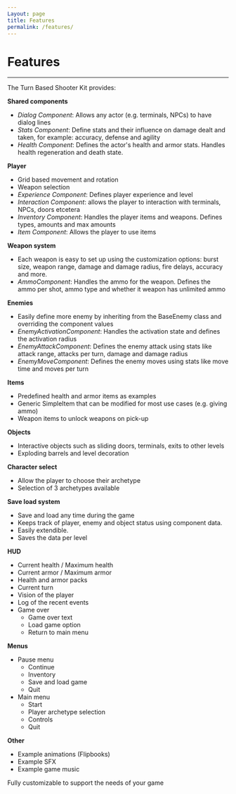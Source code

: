 ```yaml
---
Layout: page
title: Features
permalink: /features/
---
```


# Features

***

The Turn Based Shooter Kit provides:

__Shared components__

* _Dialog Component_: Allows any actor (e.g. terminals, NPCs) to have dialog lines
* _Stats Component_: Define stats and their influence on damage dealt and taken, for example: accuracy, defense and agility
* _Health Component_: Defines the actor's health and armor stats. Handles health regeneration and death state.

__Player__

* Grid based movement and rotation
* Weapon selection
* _Experience Component_: Defines player experience and level
* _Interaction Component_: allows the player to interaction with terminals, NPCs, doors etcetera
* _Inventory Component_: Handles the player items and weapons. Defines types, amounts and max amounts
* _Item Component_: Allows the player to use items

__Weapon system__

* Each weapon is easy to set up using the customization options: burst size, weapon range, damage and damage radius, fire delays, accuracy and more.
* _AmmoComponent_: Handles the ammo for the weapon. Defines the ammo per shot, ammo type and whether it weapon has unlimited ammo

__Enemies__

* Easily define more enemy by inheriting from the BaseEnemy class and overriding the component values
* _EnemyActivationComponent_: Handles the activation state and defines the activation radius
* _EnemyAttackComponent_: Defines the enemy attack using stats like attack range, attacks per turn, damage and damage radius
* _EnemyMoveComponent_: Defines the enemy moves using stats like move time and moves per turn

__Items__

* Predefined health and armor items as examples
* Generic SimpleItem that can be modified for most use cases (e.g. giving ammo)
* Weapon items to unlock weapons on pick-up

__Objects__

* Interactive objects such as sliding doors, terminals, exits to other levels
* Exploding barrels and level decoration

__Character select__

* Allow the player to choose their archetype
* Selection of 3 archetypes available

__Save load system__

* Save and load any time during the game
* Keeps track of player, enemy and object status using component data.
* Easily extendible.
* Saves the data per level

__HUD__

* Current health / Maximum health
* Current armor / Maximum armor
* Health and armor packs
* Current turn
* Vision of the player
* Log of the recent events
* Game over
    * Game over text
    * Load game option
    * Return to main menu

__Menus__

* Pause menu
    * Continue
    * Inventory
    * Save and load game
    * Quit
* Main menu
    * Start
    * Player archetype selection
    * Controls
    * Quit
    
__Other__

* Example animations (Flipbooks)
* Example SFX
* Example game music

Fully customizable to support the needs of your game